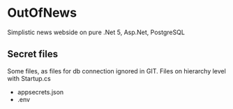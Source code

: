 # OutOfNews

Simplistic news webside on pure .Net 5, Asp.Net, PostgreSQL

## Secret files
Some files, as files for db connection ignored in GIT.
Files on hierarchy level with Startup.cs
- appsecrets.json
- .env